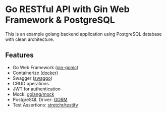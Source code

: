 # Go RESTful API with Gin Web Framework & PostgreSQL
This is an example golang backend application using PostgreSQL database with clean architecture.

## Features
* Go Web Framework ([gin-gonic](https://github.com/gin-gonic/gin))
* Containerize ([docker](https://www.docker.com/))
* Swagger ([swaggo](https://github.com/swaggo/swag))
* CRUD operations
* JWT for authentication
* Mock: [golang/mock](https://github.com/golang/mock)
* PostgreSQL Driver: [GORM](gorm.io/gorm)
* Test Assertions: [stretchr/testify](https://github.com/stretchr/testify)



